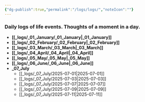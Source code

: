 ```yaml
---
{"dg-publish":true,"permalink":"/logs/logs/","noteIcon":""}
---
```


### Daily logs of life events. Thoughts of a moment in a day.


- **[[_logs/_01_January/_01_January\|_01_January]]**
- **[[_logs/_02_February/_02_February\|_02_February]]**
- **[[_logs/_03_March/_03_March\|_03_March]]**
- **[[_logs/_04_April/_04_April\|_04_April]]**
- **[[_logs/_05_May/_05_May\|_05_May]]**
- **[[_logs/_06_June/_06_June\|_06_June]]**
- **_07_July**
	- [[_logs/_07_July/2025-07-01\|2025-07-01]]
	- [[_logs/_07_July/2025-07-03\|2025-07-03]]
	- [[_logs/_07_July/2025-07-07\|2025-07-07]]
	- [[_logs/_07_July/2025-07-09\|2025-07-09]]
	- [[_logs/_07_July/2025-07-11\|2025-07-11]]


